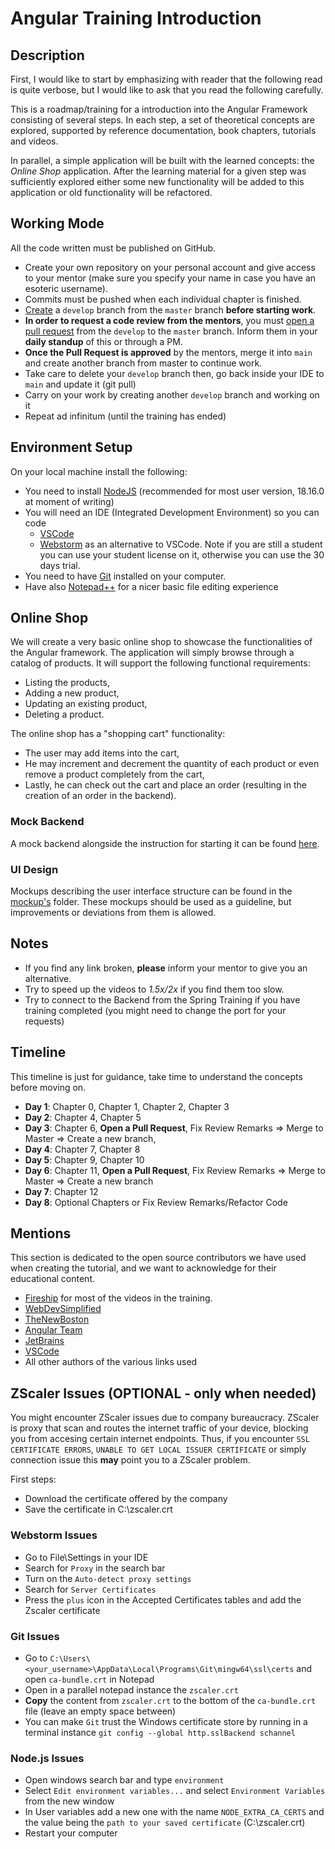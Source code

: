 # Angular Training Introduction

## Description 
First, I would like to start by emphasizing with reader that the following read is quite verbose, but I would like to ask that you read the following carefully.

This is a roadmap/training for a introduction into the Angular Framework consisting of several steps.
In each step, a set of theoretical concepts are explored, supported by reference documentation, book chapters, tutorials and videos. 

In parallel, a simple application will be built with the learned concepts: the *Online Shop* application.
After the learning material for a given step was sufficiently explored either some new functionality will be added to this application or old functionality will be refactored.

## Working Mode

All the code written must be published on GitHub.

- Create your own repository on your personal account and give access to your mentor (make sure you specify your name in case you have an esoteric username).
- Commits must be pushed when each individual chapter is finished. 
- [Create](https://docs.github.com/en/pull-requests/collaborating-with-pull-requests/proposing-changes-to-your-work-with-pull-requests/creating-and-deleting-branches-within-your-repository) a `develop` branch from the `master` branch **before starting work**.
- **In order to request a code review from the mentors**, you must [open a pull request](https://help.github.com/en/articles/creating-a-pull-request) from the `develop` to the `master` branch. Inform them in your **daily standup** of this or through a PM.
- **Once the Pull Request is approved** by the mentors, merge it into `main` and create another branch from master to continue work.
- Take care to delete your `develop` branch then, go back inside your IDE to `main` and update it (git pull)
- Carry on your work by creating another `develop` branch and working on it
- Repeat ad infinitum (until the training has ended)

## Environment Setup

On your local machine install the following:
- You need to install [NodeJS](https://nodejs.org/en/) (recommended for most user version, 18.16.0 at moment of writing)
- You will need an IDE (Integrated Development Environment) so you can code
  - [VSCode](https://code.visualstudio.com/download)
  - [Webstorm](https://www.jetbrains.com/webstorm/) as an alternative to VSCode. Note if you are still a student you can use your student license on it, otherwise you can use the 30 days trial.
- You need to have [Git](https://git-scm.com) installed on your computer.
- Have also [Notepad++](https://notepad-plus-plus.org/downloads/) for a nicer basic file editing experience

## Online Shop

We will create a very basic online shop to showcase the functionalities of the Angular framework.
The application will simply browse through a catalog of products. It will support the following functional requirements:
- Listing the products,
- Adding a new product,
- Updating an existing product,
- Deleting a product.

The online shop has a "shopping cart" functionality:
- The user may add items into the cart,
- He may increment and decrement the quantity of each product or even remove a product completely from the cart,
- Lastly, he can check out the cart and place an order (resulting in the creation of an order in the backend).

### Mock Backend
A mock backend alongside the instruction for starting it can be found [here](https://github.com/msg-CareerPaths/mock-backend).

### UI Design
Mockups describing the user interface structure can be found in the [mockup's](../mockups/mockups.pdf) folder.
These mockups should be used as a guideline, but improvements or deviations from them is allowed.

## Notes
- If you find any link broken, **please** inform your mentor to give you an alternative.
- Try to speed up the videos to *1.5x/2x* if you find them too slow.
- Try to connect to the Backend from the Spring Training if you have training completed (you might need to change the port for your requests)

## Timeline
This timeline is just for guidance, take time to understand the concepts before moving on.

- **Day 1**: Chapter 0, Chapter 1, Chapter 2, Chapter 3
- **Day 2**: Chapter 4, Chapter 5
- **Day 3**: Chapter 6, **Open a Pull Request**, Fix Review Remarks => Merge to Master => Create a new branch,
- **Day 4**: Chapter 7, Chapter 8
- **Day 5**: Chapter 9, Chapter 10
- **Day 6**: Chapter 11, **Open a Pull Request**, Fix Review Remarks => Merge to Master => Create a new branch
- **Day 7**: Chapter 12
- **Day 8**: Optional Chapters or Fix Review Remarks/Refactor Code

## Mentions

This section is dedicated to the open source contributors we have used when creating the tutorial, and we want to acknowledge for their educational content.
- [Fireship](https://www.youtube.com/@Fireship) for most of the videos in the training.
- [WebDevSimplified](https://www.youtube.com/@WebDevSimplified)
- [TheNewBoston](https://www.youtube.com/user/thenewboston)
- [Angular Team](https://angular.io)
- [JetBrains](https://www.youtube.com/@JetBrainsTV)
- [VSCode](https://www.youtube.com/@code)
- All other authors of the various links used

## ZScaler Issues (OPTIONAL - only when needed)

You might encounter ZScaler issues due to company bureaucracy. ZScaler is proxy that scan and routes the internet traffic of your device, blocking you from accesing certain internet endpoints.
Thus, if you encounter `SSL CERTIFICATE ERRORS`, `UNABLE TO GET LOCAL ISSUER CERTIFICATE` or simply connection issue this **may** point you to a ZScaler problem.

First steps:
- Download the certificate offered by the company
- Save the certificate in C:\zscaler.crt

### Webstorm Issues
- Go to File\Settings in your IDE
- Search for `Proxy` in the search bar
- Turn on the `Auto-detect proxy settings`
- Search for `Server Certificates`
- Press the `plus` icon in the Accepted Certificates tables and add the Zscaler certificate

### Git Issues
- Go to `C:\Users\<your_username>\AppData\Local\Programs\Git\mingw64\ssl\certs` and open `ca-bundle.crt` in Notepad
- Open in a parallel notepad instance the `zscaler.crt`
- **Copy** the content from `zscaler.crt` to the bottom of the `ca-bundle.crt` file (leave an empty space between)
- You can make `Git` trust the Windows certificate store by running in a terminal instance `git config --global http.sslBackend schannel`

### Node.js Issues
- Open windows search bar and type `environment`
- Select `Edit environment variables...` and select `Environment Variables` from the new window
- In User variables add a new one with the name `NODE_EXTRA_CA_CERTS` and the value being the `path to your saved certificate` (C:\zscaler.crt)
- Restart your computer